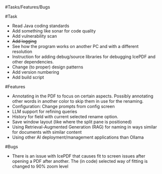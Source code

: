 #Tasks/Features/Bugs

#Task
- Read Java coding standards
- Add something like sonar for code quality
- Add vulnerability scan
- ~~Add logging~~
- See how the program works on another PC and with a different resolution
- Instruction for adding debug/source libraries for debugging IcePDF and other
  dependencies.
- Change (to proper) design patterns
- Add version numbering
- Add build script

#Features
- Annotating in the PDF to focus on certain aspects. Possibly annotating other
  words in another color to skip them in use for the renaming.
- Configuration: Change prompts from config screen
- LLM support for refining queries
- History for field with current selected rename option.
- Save window layout (like where the split pane is positioned)
- Using Retrieval-Augmented Generation (RAG) for naming in ways similar for
  documents with similar content
- Using other AI deployment/management applications than Ollama

#Bugs
- There is an issue with IcePDF that causes fit to screen issues after opening
  a PDF after another. The (in code) selected way of fitting is changed to 90%
  zoom level
  
